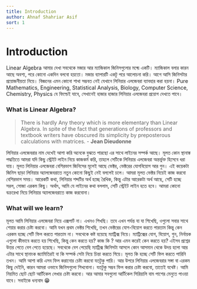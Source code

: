 ```yaml
---
title: Introduction
author: Ahnaf Shahriar Asif
sort: 1
---
```


# Introduction

Linear Algebra আমার দেখা সবথেকে মজার আর ম্যাজিকাল জিনিসগুলোর মধ্য়ে একটি। ম্যাজিকাল বলার কারন আছে অবশ্য, পরে কোনো একদিন বলবো হয়তো। মজার ব্যাপারটি একটু পরে আলোচনা করি। আগে আসি জিনিসটার প্রয়োজনীয়তা নিয়ে। বিজ্ঞনের এমন কোনো শাখা সম্ভবত নেই যেখানে লিনিয়ার এলজেবরা ব্যাবহার করা হয়না। Pure Mathematics, Engineering, Statistical Analysis, Biology, Computer Science, Chemistry, Physics যে ফিল্ডেই যাবে, সেখানেই হাজার হাজার লিনিয়ার এলজেবরা প্রয়োগ দেখতে পাবে। 

### What is Linear Algebra? 


> There is hardly Any theory which is more elementary than Linear Algebra. In spite of the fact that generations of professors and textbook writers have obscured its simplicity by preposterous calculations with matrices. - **Jean Dieudonne**


লিনিয়ার এলজেবরার নাম দেখেই আশা করি অনেকে বুঝতে পারছো এর সাথে লাইনের সম্পর্ক আছে। মূলত কোন স্থানাঙ্ক পদ্ধতিতে আমরা যদি কিছু স্ট্রেইট লাইন নিয়ে কাজকর্ম করি, তাহলে সেটিকে লিনিয়ার এলজেবরা অন্তর্ভুক্ত হিসেবে ধরা যায়। মূলত লিনিয়ার এলজেবরা বেশিরভাগ জিনিসের মূলেই আছে ভেক্টর, ভেক্টরের যোগবিয়োগ আর গুন। এই কয়েকটা জিনিস ছাড়া লিনিয়ার অ্যালজেবরাতে নতুন কোনো কিছুই নেই বললেই চলে। আমরা মূলত ভেক্টর নিয়েই কাজ করবো বেশিরভাগ সময়। আরেকটি কথা, লিনিয়ার শব্দটির অর্থ হচ্ছে রৈখিক, কিন্তু এটার আরেকটা অর্থ আছে, সেটি হচ্ছে সরল, সোজা এরকম কিছু। অর্থাৎ, আমি যে লাইনের কথা বললাম, সেটি স্ট্রেইট লাইন হতে হবে। আমরা কোনো বক্ররেখা নিয়ে লিনিয়ার অ্যালজেবরাতে কাজ করবোনা। 

### What will we learn? 

মূলত আমি লিনিয়ার এলজেবরা নিয়ে এক্সপার্ট না। এখনও শিখছি। তবে এখন পর্যন্ত যা যা শিখেছি, ওগুলো সবার সাথে শেয়ার করার চেষ্টা করবো। আমি যখন প্রথম ভেক্টর শিখেছি, তখন ভেক্টরের যোগ-বিয়োগ করতে পারতাম কিন্তু কেন এরকম হচ্ছে সেটি ফিল করতে পারতাম না। সবথেকে কষ্ট হয়েছে ম্যাট্রিক্স নিয়ে। ম্যাট্রিক্সের যোগ, বিয়োগ, গুন, নির্নায়ক এগুলো কীভাবে করতে হয় শিখেছি, কিন্তু কেন করতে হয়? কাজ কি ? আর এমন করেই কেন করতে হয়? এইসব প্রশ্নের উত্তর পেতে বেগ পেতে হয়েছে। সবথেকে বেগ পেয়েছি ম্যাট্রিক্স জিনিসটা আসলে কোন আসমান থেকে উদয় হলো আর এটার সাথে স্থানাংক জ্যামিতিরই বা কি সম্পর্ক সেটা নিয়ে চিন্তা করতে গিয়ে। মূলত কি হচ্ছে সেটি ফিল করতে পারিনি তখন। আমি আশা করি এসব ফিল করানোর চেষ্টা করবো যতটুকু পারি। আর উপরে লিনিয়ার এলজেবরার সঙ্গা বা এরকম কিছু দেইনি, কারন আমরা ওভাবে জিনিসগুলো শিখবোনা। যতটুকু সম্ভব ফিল করার চেষ্টা করবো, তাতেই যথেষ্ট। আমি নিয়মিত ছোট ছোট আর্টিকেল লেখার চেষ্টা করবো। আর আমার সবগুলো আর্টিকেল সিরিয়ালি বাম পাশের মেনুতে পাওয়া যাবে। সবাইকে ধন্যবাদ :grin:
